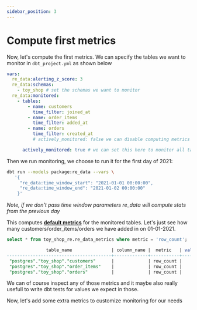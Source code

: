 ```yaml
---
sidebar_position: 3
---
```


# Compute first metrics

Now, let's compute the first metrics. We can specify the tables we want to monitor in `dbt_project.yml` as shown below

```yaml title="monitored tables"
vars:
  re_data:alerting_z_score: 3
  re_data:schemas:
    - toy_shop # set the schemas we want to monitor
  re_data:monitored:
    - tables:
        - name: customers
          time_filter: joined_at
        - name: order_items
          time_filter: added_at
        - name: orders
          time_filter: created_at
          # actively_monitored: false we can disable computing metrics for specific table

      actively_monitored: true # we can set this here to monitor all tables listed, removing the need to specify actively_monitored per table
```

Then we run monitoring, we choose to run it for the first day of 2021:

```bash
dbt run --models package:re_data --vars \
   '{
     "re_data:time_window_start": "2021-01-01 00:00:00",
     "re_data:time_window_end": "2021-01-02 00:00:00"
    }'
```

*Note, if we don't pass time window parameters re_data will compute stats from the previous day*

This computes **[default metrics](/docs/reference/metrics#default-metrics)** for the monitored tables. Let's just see how many customers/order_items/orders we have added in on 01-01-2021.



```sql title="Viewing computed metrics"
select * from toy_shop_re.re_data_metrics where metric = 'row_count';

               table_name               | column_name |  metric   | value |  time_window_start  |   time_window_end
----------------------------------------+-------------+-----------+-------+---------------------+---------------------
 "postgres"."toy_shop"."customers"      |             | row_count |    15 | 2021-01-01 00:00:00 | 2021-01-02 00:00:00
 "postgres"."toy_shop"."order_items"    |             | row_count |    48 | 2021-01-01 00:00:00 | 2021-01-02 00:00:00
 "postgres"."toy_shop"."orders"         |             | row_count |    20 | 2021-01-01 00:00:00 | 2021-01-02 00:00:00
```

We can of course inspect any of those metrics and it maybe also really usefull to write dbt tests for values we expect in those.

Now, let's add some extra metrics to customize monitoring for our needs
